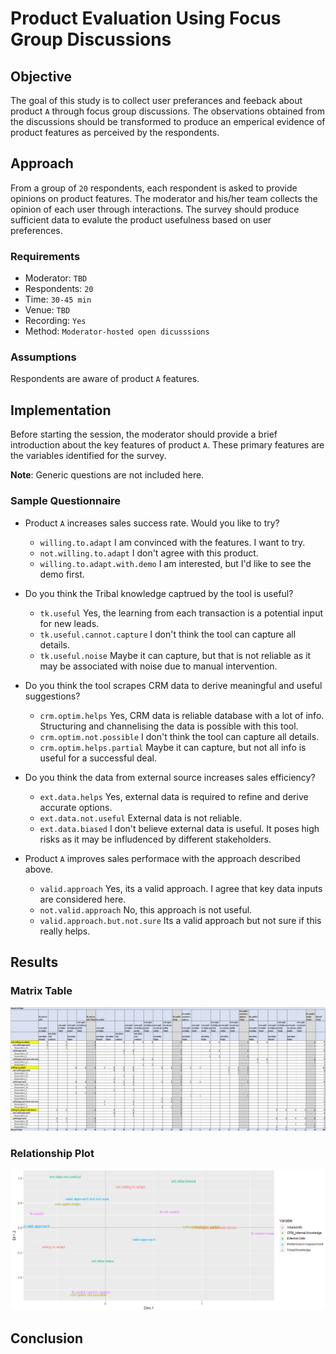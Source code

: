 # Product Evaluation Using Focus Group Discussions

## Objective
The goal of this study is to collect user preferances and feeback about product `A` through focus group discussions. The observations obtained from the discussions should be transformed to produce an emperical evidence of product features as perceived by the respondents. 

## Approach
From a group of `20` respondents, each respondent is asked to provide opinions on product features. The moderator and his/her team collects the opinion of each user through interactions. The survey should produce sufficient data to evalute the product usefulness based on user preferences.

### Requirements
 * Moderator: `TBD`
 * Respondents: `20`
 * Time: `30-45 min`
 * Venue: `TBD`
 * Recording: `Yes`
 * Method: `Moderator-hosted open dicusssions`
 
### Assumptions
  Respondents are aware of product `A` features.

## Implementation
Before starting the session, the moderator should provide a brief introduction about the key features of product `A`. These primary features are the variables identified for the survey. 

**Note**: Generic questions are not included here. 

### Sample Questionnaire
* Product `A` increases sales success rate. Would you like to try?
  - `willing.to.adapt` I am convinced with the features. I want to try.
  - `not.willing.to.adapt` I don't agree with this product.
  - `willing.to.adapt.with.demo` I am interested, but I'd like to see the demo first.

* Do you think the Tribal knowledge captrued by the tool is useful?
  - `tk.useful` Yes, the learning from each transaction is a potential input for new leads. 
  - `tk.useful.cannot.capture` I don't think the tool can capture all details.
  - `tk.useful.noise` Maybe it can capture, but that is not reliable as it may be associated with noise due to manual intervention.
  
* Do you think the tool scrapes CRM data to derive meaningful and useful suggestions? 
  - `crm.optim.helps` Yes, CRM data is reliable database with a lot of info. Structuring and channelising the data is possible with this tool. 
  - `crm.optim.not.possible` I don't think the tool can capture all details.
  - `crm.optim.helps.partial` Maybe it can capture, but not all info is useful for a successful deal.
  
* Do you think the data from external source increases sales efficiency? 
  - `ext.data.helps` Yes, external data is required to refine and derive accurate options.
  - `ext.data.not.useful` External data is not reliable. 
  - `ext.data.biased` I don't believe external data is useful. It poses high risks as it may be infludenced by different stakeholders.

* Product `A` improves sales performace with the approach described above.
  - `valid.approach` Yes, its a valid approach. I agree that key data inputs are considered here.
  - `not.valid.approach` No, this approach is not useful. 
  - `valid.approach.but.not.sure` Its a valid approach but not sure if this really helps. 
  
## Results

### Matrix Table
![Variables](tb_1.png)

### Relationship Plot
![Graph](plot_1.png)

## Conclusion
